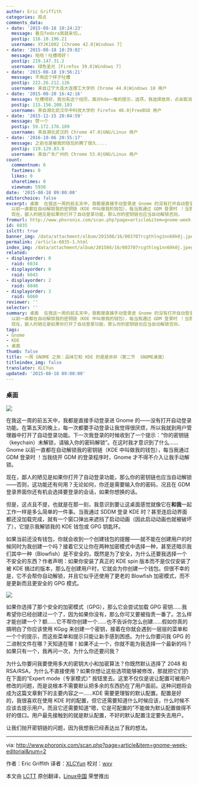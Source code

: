 ```yaml
---
author: Eric Griffith
categories: 观点
comments_data:
- date: '2015-08-18 10:24:23'
  message: 看见fedora我就亲切。。
  postip: 116.10.196.21
  username: XYJK1002 [Chrome 42.0|Windows 7]
- date: '2015-08-18 10:29:02'
  message: 哈哈！吐槽得好！
  postip: 219.147.31.2
  username: 绿色圣光 [Firefox 39.0|Windows 7]
- date: '2015-08-18 19:56:21'
  message: 不用这个样子吐槽
  postip: 222.26.212.126
  username: 来自辽宁大连大连理工大学的 Chrome 44.0|Windows 10 用户
- date: '2015-08-20 16:42:16'
  message: 吐槽得好，我也有这个经历，面对kde一堆的提示，选项，我选择放弃，点击取消不创建钱包了
  postip: 115.156.208.183
  username: 来自湖北武汉华中科技大学的 Firefox 40.0|FreeBSD 用户
- date: '2015-12-15 20:04:59'
  message: 赞一个
  postip: 59.172.176.189
  username: 来自湖北武汉的 Chrome 47.0|GNU/Linux 用户
- date: '2016-10-06 20:55:17'
  message: 之前也是被我的钱包折腾了很久....
  postip: 119.129.83.8
  username: 来自广东广州的 Chrome 53.0|GNU/Linux 用户
count:
  commentnum: 6
  favtimes: 0
  likes: 0
  sharetimes: 0
  viewnum: 5930
date: '2015-08-18 09:00:00'
editorchoice: false
excerpt: 桌面  在我这一周的前五天中，我都是直接手动登录进 Gnome 的没有打开自动登录功能。在第五天的晚上，每一次都要手动登录让我觉得很厌烦，所以我就到用户管理器中打开了自动登录功能。下一次我登录的时候收到了一个提示：你的密钥链（keychain）未解锁，请输入你的密码解锁。在这时我才意识到了什么Gnome
  以前一直都在自动解锁我的密钥链（KDE 中叫做我的钱包），每当我通过 GDM 登录时 ！当我绕开 GDM 的登录程序时，Gnome 才不得不介入让我手动解锁。
  现在，鄙人的陋见是如果你打开了自动登录功能，那么你的密钥链也应当自动解锁否则，
fromurl: http://www.phoronix.com/scan.php?page=article&item=gnome-week-editorial&num=2
id: 6035
islctt: true
banner_img: /data/attachment/album/201508/16/003707rcgthlng1nn60k0j.jpeg
permalink: /article-6035-1.html
index_img: /data/attachment/album/201508/16/003707rcgthlng1nn60k0j.jpeg.thumb.jpg
related:
- displayorder: 0
  raid: 6034
- displayorder: 0
  raid: 6043
- displayorder: 2
  raid: 6048
- displayorder: 3
  raid: 6060
reviewer: ''
selector: ''
summary: 桌面  在我这一周的前五天中，我都是直接手动登录进 Gnome 的没有打开自动登录功能。在第五天的晚上，每一次都要手动登录让我觉得很厌烦，所以我就到用户管理器中打开了自动登录功能。下一次我登录的时候收到了一个提示：你的密钥链（keychain）未解锁，请输入你的密码解锁。在这时我才意识到了什么Gnome
  以前一直都在自动解锁我的密钥链（KDE 中叫做我的钱包），每当我通过 GDM 登录时 ！当我绕开 GDM 的登录程序时，Gnome 才不得不介入让我手动解锁。
  现在，鄙人的陋见是如果你打开了自动登录功能，那么你的密钥链也应当自动解锁否则，
tags:
- Gnome
- KDE
- 桌面
thumb: false
title: 一周 GNOME 之旅：品味它和 KDE 的是是非非（第二节  GNOME桌面）
titleindex_img: false
translator: XLCYun
updated: '2015-08-18 09:00:00'
---
```


### 桌面


![](/data/attachment/album/201508/16/003707rcgthlng1nn60k0j.jpeg)


在我这一周的前五天中，我都是直接手动登录进 Gnome 的——没有打开自动登录功能。在第五天的晚上，每一次都要手动登录让我觉得很厌烦，所以我就到用户管理器中打开了自动登录功能。下一次我登录的时候收到了一个提示：“你的密钥链（keychain）未解锁，请输入你的密码解锁”。在这时我才意识到了什么……Gnome 以前一直都在自动解锁我的密钥链（KDE 中叫做我的钱包），每当我通过 GDM 登录时 ！当我绕开 GDM 的登录程序时，Gnome 才不得不介入让我手动解锁。


现在，鄙人的陋见是如果你打开了自动登录功能，那么你的密钥链也应当自动解锁——否则，这功能还有何用？无论如何，你还是需要输入你的密码，况且在 GDM 登录界面你还有机会选择要登录的会话，如果你想换的话。


但是，这点且不提，也就是在那一刻，我意识到要让这桌面感觉就像它在**和我**一起工作一样是多么简单的一件事。当我通过 SDDM 登录 KDE 时？甚至连启动界面都还没加载完成，就有一个窗口弹出来遮挡了启动动画（因此启动动画也就被破坏了），它提示我解锁我的 KDE 钱包或 GPG 钥匙环。


如果当前还没有钱包，你就会收到一个创建钱包的提醒——就不能在创建用户的时候同时为我创建一个吗？接着它又让你在两种加密模式中选择一种，甚至还暗示我们其中一种（Blowfish）是不安全的，既然是为了安全，为什么还要我选择一个不安全的东西？作者声明：如果你安装了真正的 KDE spin 版本而不是仅仅安装了被 KDE 搞过的版本，那么在创建用户时，它就会为你创建一个钱包。但很不幸的是，它不会帮你自动解锁，并且它似乎还使用了更老的 Blowfish 加密模式，而不是更新而且更安全的 GPG 模式。


![](/data/attachment/album/201508/16/003718lkfrtri55strkrwd.jpeg)


如果你选择了那个安全的加密模式（GPG），那么它会尝试加载 GPG 密钥……我希望你已经创建过一个了，因为如果你没有，那么你可又要被指责一番了。怎么样才能创建一个？额……它不帮你创建一个……也不告诉你怎么创建……假如你真的搞明白了你应该使用 KGpg 来创建一个密钥，接着在你就会遇到一层层的菜单和一个个的提示，而这些菜单和提示只能让新手感到困惑。为什么你要问我 GPG 的二进制文件在哪？天知道在哪！如果不止一个，你就不能为我选择一个最新的吗？如果只有一个，我再问一次，为什么你还要问我？


为什么你要问我要使用多大的密钥大小和加密算法？你既然默认选择了 2048 和 RSA/RSA，为什么不直接使用？如果你想让这些选项能够被修改，那就把它们扔在下面的“Expert mode（专家模式）” 按钮里去。这里不仅仅是说让配置可被用户修改的问题，而是说根本不需要默认把多余的东西扔在了用户面前。这种问题将会成为这篇文章剩下的主要内容之一……KDE 需要更理智的默认配置。配置是好的，我很喜欢在使用 KDE 时的配置，但它还需要知道什么时候应该，什么时候不应该去提示用户。而且它还需要知道“嗯，它是可配置的”不能做为默认配置做得不好的借口。用户最先接触到的就是默认配置，不好的默认配置注定要失去用户。


让我们抛开密钥链的问题，因为我想我已经表达出了我的想法。




---


via: <http://www.phoronix.com/scan.php?page=article&item=gnome-week-editorial&num=2>


作者：Eric Griffith 译者：[XLCYun](https://github.com/XLCYun) 校对：[wxy](https://github.com/wxy)


本文由 [LCTT](https://github.com/LCTT/TranslateProject) 原创翻译，[Linux中国](https://linux.cn/) 荣誉推出
